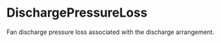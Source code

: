 DischargePressureLoss
=====================

Fan discharge pressure loss associated with the discharge arrangement.
